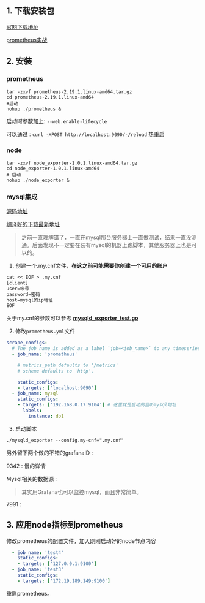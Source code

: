 ## 1. 下载安装包

[官网下载地址](https://prometheus.io/download/)

[prometheus实战](https://song-jia-yang.gitbook.io/prometheus/configuration/scrape_configs)

## 2. 安装

### prometheus

```shell
tar -zxvf prometheus-2.19.1.linux-amd64.tar.gz
cd prometheus-2.19.1.linux-amd64
#启动
nohup ./prometheus & 
```

启动时参数加上: `--web.enable-lifecycle`

可以通过 : `curl -XPOST http://localhost:9090/-/reload`  热重启

### node

```shell
tar -zxvf node_exporter-1.0.1.linux-amd64.tar.gz
cd node_exporter-1.0.1.linux-amd64
# 启动
nohup ./node_exporter & 
```

### mysql集成

[源码地址](https://github.com/prometheus/mysqld_exporter)

[编译好的下载最新地址](https://prometheus.io/download/)

> 之前一直理解错了，一直在mysql那台服务器上一直做测试，结果一直没测通。后面发现不一定要在装有mysql的机器上跑脚本，其他服务器上也是可以的。

1. 创建一个.my.cnf文件，**在这之前可能需要你创建一个可用的账户**

```tex
cat << EOF > .my.cnf
[client]
user=帐号
password=密码
host=mysql的ip地址
EOF
```

关于my.cnf的参数可以参考 [**mysqld_exporter_test.go** ](https://github.com/prometheus/mysqld_exporter/blob/33b5df207347168fb336ffab509b8750e8699bba/mysqld_exporter_test.go)

2. 修改`prometheus.yml`文件

```yaml
scrape_configs:
  # The job name is added as a label `job=<job_name>` to any timeseries scraped from this config.
  - job_name: 'prometheus'

    # metrics_path defaults to '/metrics'
    # scheme defaults to 'http'.

    static_configs:
    - targets: ['localhost:9090']
  - job_name: mysql
    static_configs:
    - targets: ['192.168.0.17:9104'] # 这里就是启动的监听mysql地址
      labels:
        instance: db1

```

3. 启动脚本

```tex
./mysqld_exporter --config.my-cnf=".my.cnf"  
```

另外留下两个做的不错的grafanaID : 

9342 : 慢的详情



Mysql相关的数据源 : 

> 其实用Grafana也可以监控mysql，而且非常简单。

7991 : 

## 3. 应用node指标到prometheus

修改prometheus的配置文件，加入刚刚启动好的node节点内容                

```yaml
  - job_name: 'test4'
    static_configs:
    - targets: ['127.0.0.1:9100']
  - job_name: 'test3'
    static_configs:
    - targets: ['172.19.189.149:9100']
```

重启prometheus。

